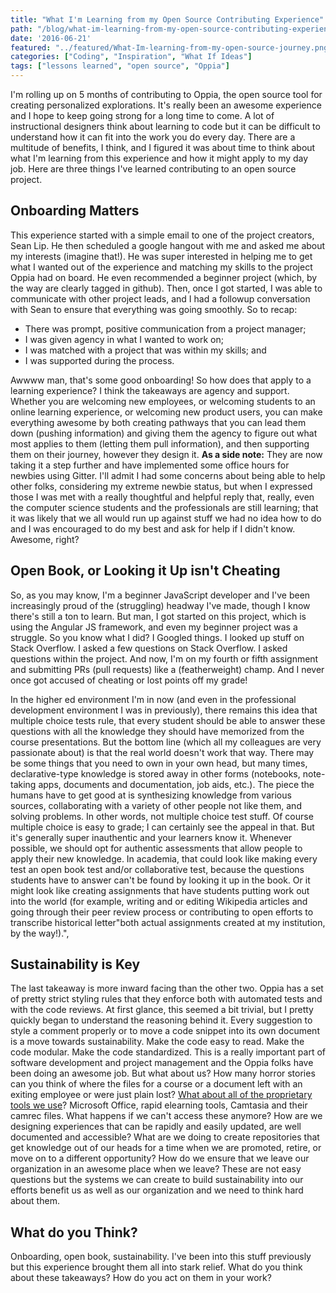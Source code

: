 ```yaml
---
title: "What I'm Learning from my Open Source Contributing Experience"
path: "/blog/what-im-learning-from-my-open-source-contributing-experience"
date: '2016-06-21'
featured: "../featured/What-Im-learning-from-my-open-source-journey.png"
categories: ["Coding", "Inspiration", "What If Ideas"]
tags: ["lessons learned", "open source", "Oppia"]
---
```


I'm rolling up on 5 months of contributing to Oppia, the open source tool for creating personalized explorations. It's really been an awesome experience and I hope to keep going strong for a long time to come. A lot of instructional designers think about learning to code but it can be difficult to understand how it can fit into the work you do every day. There are a multitude of benefits, I think, and I figured it was about time to think about what I'm learning from this experience and how it might apply to my day job. Here are three things I've learned contributing to an open source project.

## Onboarding Matters

This experience started with a simple email to one of the project creators, Sean Lip. He then scheduled a google hangout with me and asked me about my interests (imagine that!). He was super interested in helping me to get what I wanted out of the experience and matching my skills to the project Oppia had on board. He even recommended a beginner project (which, by the way are clearly tagged in github). Then, once I got started, I was able to communicate with other project leads, and I had a followup conversation with Sean to ensure that everything was going smoothly. So to recap:

*   There was prompt, positive communication from a project manager;
*   I was given agency in what I wanted to work on;
*   I was matched with a project that was within my skills; and
*   I was supported during the process.

Awwww man, that's some good onboarding! So how does that apply to a learning experience? I think the takeaways are agency and support. Whether you are welcoming new employees, or welcoming students to an online learning experience, or welcoming new product users, you can make everything awesome by both creating pathways that you can lead them down (pushing information) and giving them the agency to figure out what most applies to them (letting them pull information), and then supporting them on their journey, however they design it. **As a side note:** They are now taking it a step further and have implemented some office hours for newbies using Gitter. I'll admit I had some concerns about being able to help other folks, considering my extreme newbie status, but when I expressed those I was met with a really thoughtful and helpful reply that, really, even the computer science students and the professionals are still learning; that it was likely that we all would run up against stuff we had no idea how to do and I was encouraged to do my best and ask for help if I didn't know. Awesome, right?

## Open Book, or Looking it Up isn't Cheating

So, as you may know, I'm a beginner JavaScript developer and I've been increasingly proud of the (struggling) headway I've made, though I know there's still a ton to learn. But man, I got started on this project, which is using the Angular JS framework, and even my beginner project was a struggle. So you know what I did? I Googled things. I looked up stuff on Stack Overflow. I asked a few questions on Stack Overflow. I asked questions within the project. And now, I'm on my fourth or fifth assignment and submitting PRs (pull requests) like a (featherweight) champ. And I never once got accused of cheating or lost points off my grade!

In the higher ed environment I'm in now (and even in the professional development environment I was in previously), there remains this idea that multiple choice tests rule, that every student should be able to answer these questions with all the knowledge they should have memorized from the course presentations. But the bottom line (which all my colleagues are very passionate about) is that the real world doesn't work that way. There may be some things that you need to own in your own head, but many times, declarative-type knowledge is stored away in other forms (notebooks, note-taking apps, documents and documentation, job aids, etc.). The piece the humans have to get good at is synthesizing knowledge from various sources, collaborating with a variety of other people not like them, and solving problems. In other words, not multiple choice test stuff. Of course multiple choice is easy to grade; I can certainly see the appeal in that. But it's generally super inauthentic and your learners know it. Whenever possible, we should opt for authentic assessments that allow people to apply their new knowledge. In academia, that could look like making every test an open book test and/or collaborative test, because the questions students have to answer can't be found by looking it up in the book. Or it might look like creating assignments that have students putting work out into the world (for example, writing and or editing Wikipedia articles and going through their peer review process or contributing to open efforts to transcribe historical letter"both actual assignments created at my institution, by the way!).",

## Sustainability is Key

The last takeaway is more inward facing than the other two. Oppia has a set of pretty strict styling rules that they enforce both with automated tests and with the code reviews. At first glance, this seemed a bit trivial, but I pretty quickly began to understand the reasoning behind it. Every suggestion to style a comment properly or to move a code snippet into its own document is a move towards sustainability. Make the code easy to read. Make the code modular. Make the code standardized. This is a really important part of software development and project management and the Oppia folks have been doing an awesome job. But what about us? How many horror stories can you think of where the files for a course or a document left with an exiting employee or were just plain lost? [What about all of the proprietary tools we use](/blog/2017-job-title-scorm-hacker/)? Microsoft Office, rapid elearning tools, Camtasia and their camrec files. What happens if we can't access these anymore? How are we designing experiences that can be rapidly and easily updated, are well documented and accessible? What are we doing to create repositories that get knowledge out of our heads for a time when we are promoted, retire, or move on to a different opportunity? How do we ensure that we leave our organization in an awesome place when we leave? These are not easy questions but the systems we can create to build sustainability into our efforts benefit us as well as our organization and we need to think hard about them.

## What do you Think?

Onboarding, open book, sustainability. I've been into this stuff previously but this experience brought them all into stark relief. What do you think about these takeaways? How do you act on them in your work?
